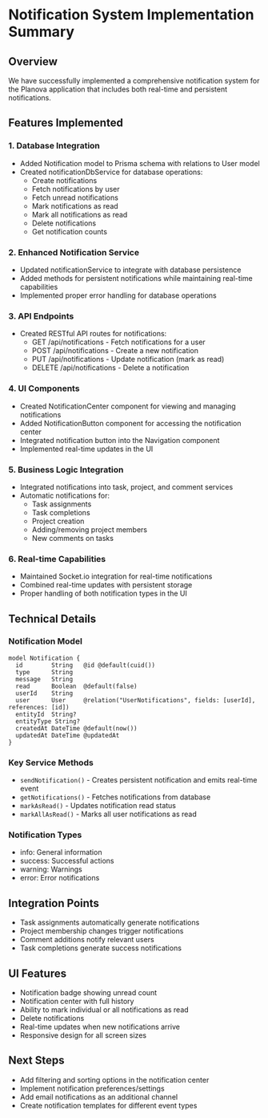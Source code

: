 # Notification System Implementation Summary

## Overview
We have successfully implemented a comprehensive notification system for the Planova application that includes both real-time and persistent notifications.

## Features Implemented

### 1. Database Integration
- Added Notification model to Prisma schema with relations to User model
- Created notificationDbService for database operations:
  - Create notifications
  - Fetch notifications by user
  - Fetch unread notifications
  - Mark notifications as read
  - Mark all notifications as read
  - Delete notifications
  - Get notification counts

### 2. Enhanced Notification Service
- Updated notificationService to integrate with database persistence
- Added methods for persistent notifications while maintaining real-time capabilities
- Implemented proper error handling for database operations

### 3. API Endpoints
- Created RESTful API routes for notifications:
  - GET /api/notifications - Fetch notifications for a user
  - POST /api/notifications - Create a new notification
  - PUT /api/notifications - Update notification (mark as read)
  - DELETE /api/notifications - Delete a notification

### 4. UI Components
- Created NotificationCenter component for viewing and managing notifications
- Added NotificationButton component for accessing the notification center
- Integrated notification button into the Navigation component
- Implemented real-time updates in the UI

### 5. Business Logic Integration
- Integrated notifications into task, project, and comment services
- Automatic notifications for:
  - Task assignments
  - Task completions
  - Project creation
  - Adding/removing project members
  - New comments on tasks

### 6. Real-time Capabilities
- Maintained Socket.io integration for real-time notifications
- Combined real-time updates with persistent storage
- Proper handling of both notification types in the UI

## Technical Details

### Notification Model
```prisma
model Notification {
  id        String   @id @default(cuid())
  type      String
  message   String
  read      Boolean  @default(false)
  userId    String
  user      User     @relation("UserNotifications", fields: [userId], references: [id])
  entityId  String?
  entityType String?
  createdAt DateTime @default(now())
  updatedAt DateTime @updatedAt
}
```

### Key Service Methods
- `sendNotification()` - Creates persistent notification and emits real-time event
- `getNotifications()` - Fetches notifications from database
- `markAsRead()` - Updates notification read status
- `markAllAsRead()` - Marks all user notifications as read

### Notification Types
- info: General information
- success: Successful actions
- warning: Warnings
- error: Error notifications

## Integration Points
- Task assignments automatically generate notifications
- Project membership changes trigger notifications
- Comment additions notify relevant users
- Task completions generate success notifications

## UI Features
- Notification badge showing unread count
- Notification center with full history
- Ability to mark individual or all notifications as read
- Delete notifications
- Real-time updates when new notifications arrive
- Responsive design for all screen sizes

## Next Steps
- Add filtering and sorting options in the notification center
- Implement notification preferences/settings
- Add email notifications as an additional channel
- Create notification templates for different event types